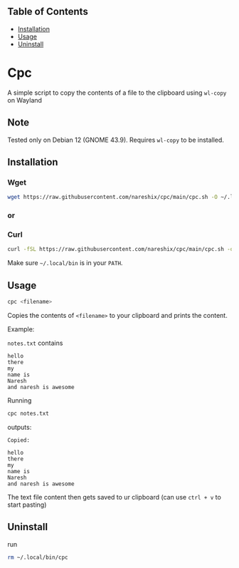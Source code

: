
## Table of Contents
- [Installation](#installation)
- [Usage](#usage)
- [Uninstall](#uninstall)

  
# Cpc
A simple script to copy the contents of a file to the clipboard using `wl-copy` on Wayland

## Note
Tested only on Debian 12 (GNOME 43.9). Requires `wl-copy`  to be installed.

## Installation

### Wget 
```bash
wget https://raw.githubusercontent.com/nareshix/cpc/main/cpc.sh -O ~/.local/bin/cpc && chmod +x ~/.local/bin/cpc
```
### or

### Curl 
```bash
curl -fSL https://raw.githubusercontent.com/nareshix/cpc/main/cpc.sh -o ~/.local/bin/cpc && chmod +x ~/.local/bin/cpc
```


Make sure `~/.local/bin` is in your `PATH`.

## Usage

```bash
cpc <filename>
```

Copies the contents of `<filename>` to your clipboard and prints the content.

Example:

`notes.txt` contains
```
hello
there
my
name is
Naresh
and naresh is awesome
```
Running
```bash
cpc notes.txt
```
outputs:
```
Copied:

hello
there
my
name is
Naresh
and naresh is awesome
```
The text file content then gets saved to ur clipboard (can use ```ctrl + v``` to start pasting)


## Uninstall
run 
```bash
rm ~/.local/bin/cpc
```
